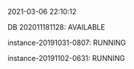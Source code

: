 2021-03-06 22:10:12

DB 202011181128: AVAILABLE

instance-20191031-0807: RUNNING

instance-20191102-0631: RUNNING
